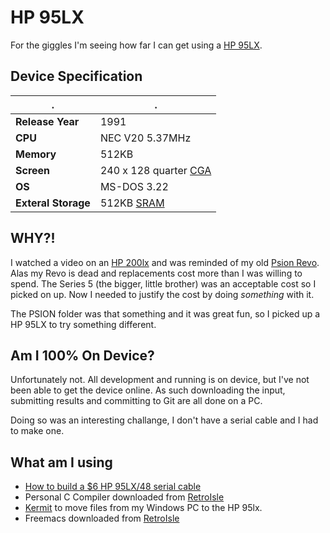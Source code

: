 # HP 95LX

For the giggles I'm seeing how far I can get using a [HP 95LX](https://en.m.wikipedia.org/wiki/HP_95LX). 

## Device Specification

|.|.|
|-|-|
|**Release Year**|1991| 
|**CPU**|NEC V20 5.37MHz|
|**Memory**|512KB|
|**Screen**|240 x 128 quarter [CGA](https://en.m.wikipedia.org/wiki/Color_Graphics_Adapter)|
|**OS**|MS-DOS 3.22|
|**Exteral Storage**|512KB [SRAM](https://en.m.wikipedia.org/wiki/Static_random-access_memory)|

## WHY?!

I watched a video on an [HP 200lx](https://en.wikipedia.org/wiki/HP_200LX) and was reminded of my old [Psion Revo](https://en.wikipedia.org/wiki/Psion_Revo). Alas my Revo is dead and replacements cost more than I was willing to spend. The Series 5 (the bigger, little brother) was an acceptable cost so I picked on up. Now I needed to justify the cost by doing *something* with it.

The PSION folder was that something and it was great fun, so I picked up a HP 95LX to try something different.

## Am I 100% On Device?

Unfortunately not. All development and running is on device, but I've not been able to get the device online. 
As such downloading the input, submitting results and committing to Git are all done on a PC.

Doing so was an interesting challange, I don't have a serial cable and I had to make one. 

## What am I using

* [How to build a $6 HP 95LX/48 serial cable](https://www.youtube.com/watch?v=JNTjJ_oEeh8)
* Personal C Compiler downloaded from [RetroIsle](http://www.retroisle.com/others/hp95lx/software.php)
* [Kermit](http://kermit.wwarthen.com) to move files from my Windows PC to the HP 95lx.
* Freemacs  downloaded from [RetroIsle](http://www.retroisle.com/others/hp95lx/software.php)

